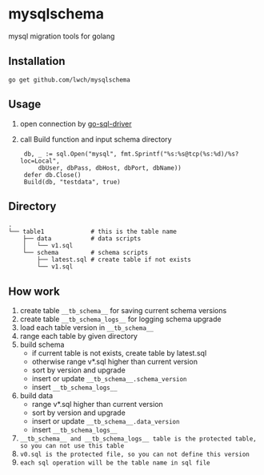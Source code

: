 # mysqlschema

mysql migration tools for golang

## Installation

    go get github.com/lwch/mysqlschema

## Usage

1. open connection by [go-sql-driver](https://github.com/go-sql-driver/mysql)
2. call Build function and input schema directory

        db, _ := sql.Open("mysql", fmt.Sprintf("%s:%s@tcp(%s:%d)/%s?loc=Local",
            dbUser, dbPass, dbHost, dbPort, dbName))
        defer db.Close()
        Build(db, "testdata", true)

## Directory

    .
    └── table1             # this is the table name
        ├── data           # data scripts
        │   └── v1.sql
        └── schema         # schema scripts
            ├── latest.sql # create table if not exists
            └── v1.sql

## How work

1. create table `__tb_schema__` for saving current schema versions
2. create table `__tb_schema_logs__` for logging schema upgrade
3. load each table version in `__tb_schema__`
4. range each table by given directory
5. build schema
   * if current table is not exists, create table by latest.sql
   * otherwise range v*.sql higher than current version
   * sort by version and upgrade
   * insert or update `__tb_schema__.schema_version`
   * insert `__tb_schema_logs__`
6. build data
   * range v*.sql higher than current version
   * sort by version and upgrade
   * insert or update `__tb_schema__.data_version`
   * insert `__tb_schema_logs__`
7. ``__tb_schema__ and __tb_schema_logs__ table is the protected table, so you can not use this table``
8. ``v0.sql is the protected file, so you can not define this version``
9. ``each sql operation will be the table name in sql file``